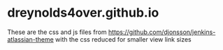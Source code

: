 # dreynolds4over.github.io

These are the css and js files from https://github.com/djonsson/jenkins-atlassian-theme with the css reduced for smaller view link sizes
